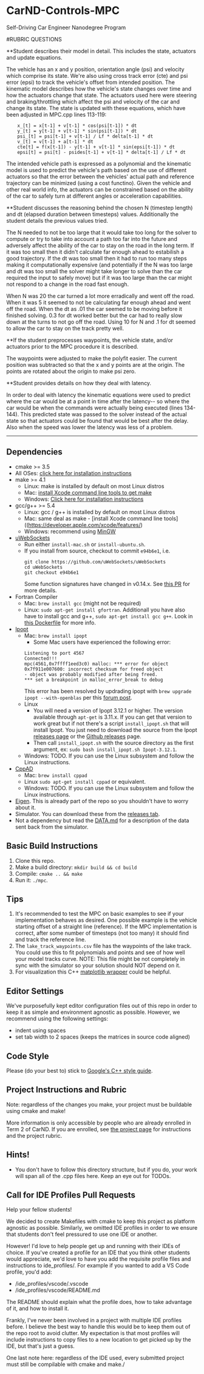 # CarND-Controls-MPC
Self-Driving Car Engineer Nanodegree Program


#RUBRIC QUESTIONS

**Student describes their model in detail. This includes the state, actuators and update equations.

The vehicle has an x and y position, orientation angle (psi) and velocity which comprise its state. We're also using cross track error (cte) and psi error (epsi) to track the vehicle's offset from intended position. The kinematic model describes how the vehicle's state changes over time and how the actuators change that state. The actuators used here were steering and braking/throttling which affect the psi and velocity of the car and change its state. The state is updated with these equations, which have been adjusted in MPC.cpp lines 113-119:

        x_[t] = x[t-1] + v[t-1] * cos(psi[t-1]) * dt
        y_[t] = y[t-1] + v[t-1] * sin(psi[t-1]) * dt
        psi_[t] = psi[t-1] + v[t-1] / Lf * delta[t-1] * dt 
        v_[t] = v[t-1] + a[t-1] * dt
        cte[t] = f(x[t-1]) - y[t-1] + v[t-1] * sin(epsi[t-1]) * dt
        epsi[t] = psi[t] - psides[t-1] + v[t-1] * delta[t-1] / Lf * dt

The intended vehicle path is expressed as a polynomial and the kinematic model is used to predict the vehicle's path based on the use of different actuators so that the error between the vehicles' actual path and reference trajectory can be minimized (using a cost functino). Given the vehicle and other real world info, the actuators can be constrained based on the ability of the car to safely turn at different angles or acceleration capabilities.

**Student discusses the reasoning behind the chosen N (timestep length) and dt (elapsed duration between timesteps) values. Additionally the student details the previous values tried.

The N needed to not be too large that it would take too long for the solver to compute or try to take into account a path too far into the future and adversely affect the ability of the car to stay on the road in the long term. If it was too small then it didn't calculate far enough ahead to estabilish a good trajectory. If the dt was too small then  it had to run too many steps making it computationally expensive (and potentially if the N was too large and dt was too small the solver might take longer to solve than the car required the input to safely move) but if it was too large than the car might not respond to a change in the road fast enough.

When N was 20 the car turned a lot more erradically and went off the road. When it was 5 it seemed to not be calculating far enough ahead and went off the road. When the dt as .01 the car seemed to be moving before it finished solving. 0.3 for dt worked better but the car had to really slow down at the turns to not go off the road. Using 10 for N and .1 for dt seemed to allow the car to stay on the track pretty well.

**If the student preprocesses waypoints, the vehicle state, and/or actuators prior to the MPC procedure it is described.

The waypoints were adjusted to make the polyfit easier. The current position was subtracted so that the x and y points are at the origin. The points are rotated about the origin to make psi zero.

**Student provides details on how they deal with latency.

In order to deal with latency the kinematic equations were used to predict where the car would be at a point in time after the latency-- so where the car would be when the commands were actually being executed (lines 134-144). This predicted state was passed to the solver instead of the actual state so that actuators could be found that would be best after the delay. Also when the speed was lower the latency was less of a problem.



---

## Dependencies

* cmake >= 3.5
 * All OSes: [click here for installation instructions](https://cmake.org/install/)
* make >= 4.1
  * Linux: make is installed by default on most Linux distros
  * Mac: [install Xcode command line tools to get make](https://developer.apple.com/xcode/features/)
  * Windows: [Click here for installation instructions](http://gnuwin32.sourceforge.net/packages/make.htm)
* gcc/g++ >= 5.4
  * Linux: gcc / g++ is installed by default on most Linux distros
  * Mac: same deal as make - [install Xcode command line tools]((https://developer.apple.com/xcode/features/)
  * Windows: recommend using [MinGW](http://www.mingw.org/)
* [uWebSockets](https://github.com/uWebSockets/uWebSockets)
  * Run either `install-mac.sh` or `install-ubuntu.sh`.
  * If you install from source, checkout to commit `e94b6e1`, i.e.
    ```
    git clone https://github.com/uWebSockets/uWebSockets 
    cd uWebSockets
    git checkout e94b6e1
    ```
    Some function signatures have changed in v0.14.x. See [this PR](https://github.com/udacity/CarND-MPC-Project/pull/3) for more details.
* Fortran Compiler
  * Mac: `brew install gcc` (might not be required)
  * Linux: `sudo apt-get install gfortran`. Additionall you have also have to install gcc and g++, `sudo apt-get install gcc g++`. Look in [this Dockerfile](https://github.com/udacity/CarND-MPC-Quizzes/blob/master/Dockerfile) for more info.
* [Ipopt](https://projects.coin-or.org/Ipopt)
  * Mac: `brew install ipopt`
       +  Some Mac users have experienced the following error:
       ```
       Listening to port 4567
       Connected!!!
       mpc(4561,0x7ffff1eed3c0) malloc: *** error for object 0x7f911e007600: incorrect checksum for freed object
       - object was probably modified after being freed.
       *** set a breakpoint in malloc_error_break to debug
       ```
       This error has been resolved by updrading ipopt with
       ```brew upgrade ipopt --with-openblas```
       per this [forum post](https://discussions.udacity.com/t/incorrect-checksum-for-freed-object/313433/19).
  * Linux
    * You will need a version of Ipopt 3.12.1 or higher. The version available through `apt-get` is 3.11.x. If you can get that version to work great but if not there's a script `install_ipopt.sh` that will install Ipopt. You just need to download the source from the Ipopt [releases page](https://www.coin-or.org/download/source/Ipopt/) or the [Github releases](https://github.com/coin-or/Ipopt/releases) page.
    * Then call `install_ipopt.sh` with the source directory as the first argument, ex: `sudo bash install_ipopt.sh Ipopt-3.12.1`. 
  * Windows: TODO. If you can use the Linux subsystem and follow the Linux instructions.
* [CppAD](https://www.coin-or.org/CppAD/)
  * Mac: `brew install cppad`
  * Linux `sudo apt-get install cppad` or equivalent.
  * Windows: TODO. If you can use the Linux subsystem and follow the Linux instructions.
* [Eigen](http://eigen.tuxfamily.org/index.php?title=Main_Page). This is already part of the repo so you shouldn't have to worry about it.
* Simulator. You can download these from the [releases tab](https://github.com/udacity/self-driving-car-sim/releases).
* Not a dependency but read the [DATA.md](./DATA.md) for a description of the data sent back from the simulator.


## Basic Build Instructions


1. Clone this repo.
2. Make a build directory: `mkdir build && cd build`
3. Compile: `cmake .. && make`
4. Run it: `./mpc`.

## Tips

1. It's recommended to test the MPC on basic examples to see if your implementation behaves as desired. One possible example
is the vehicle starting offset of a straight line (reference). If the MPC implementation is correct, after some number of timesteps
(not too many) it should find and track the reference line.
2. The `lake_track_waypoints.csv` file has the waypoints of the lake track. You could use this to fit polynomials and points and see of how well your model tracks curve. NOTE: This file might be not completely in sync with the simulator so your solution should NOT depend on it.
3. For visualization this C++ [matplotlib wrapper](https://github.com/lava/matplotlib-cpp) could be helpful.

## Editor Settings

We've purposefully kept editor configuration files out of this repo in order to
keep it as simple and environment agnostic as possible. However, we recommend
using the following settings:

* indent using spaces
* set tab width to 2 spaces (keeps the matrices in source code aligned)

## Code Style

Please (do your best to) stick to [Google's C++ style guide](https://google.github.io/styleguide/cppguide.html).

## Project Instructions and Rubric

Note: regardless of the changes you make, your project must be buildable using
cmake and make!

More information is only accessible by people who are already enrolled in Term 2
of CarND. If you are enrolled, see [the project page](https://classroom.udacity.com/nanodegrees/nd013/parts/40f38239-66b6-46ec-ae68-03afd8a601c8/modules/f1820894-8322-4bb3-81aa-b26b3c6dcbaf/lessons/b1ff3be0-c904-438e-aad3-2b5379f0e0c3/concepts/1a2255a0-e23c-44cf-8d41-39b8a3c8264a)
for instructions and the project rubric.

## Hints!

* You don't have to follow this directory structure, but if you do, your work
  will span all of the .cpp files here. Keep an eye out for TODOs.

## Call for IDE Profiles Pull Requests

Help your fellow students!

We decided to create Makefiles with cmake to keep this project as platform
agnostic as possible. Similarly, we omitted IDE profiles in order to we ensure
that students don't feel pressured to use one IDE or another.

However! I'd love to help people get up and running with their IDEs of choice.
If you've created a profile for an IDE that you think other students would
appreciate, we'd love to have you add the requisite profile files and
instructions to ide_profiles/. For example if you wanted to add a VS Code
profile, you'd add:

* /ide_profiles/vscode/.vscode
* /ide_profiles/vscode/README.md

The README should explain what the profile does, how to take advantage of it,
and how to install it.

Frankly, I've never been involved in a project with multiple IDE profiles
before. I believe the best way to handle this would be to keep them out of the
repo root to avoid clutter. My expectation is that most profiles will include
instructions to copy files to a new location to get picked up by the IDE, but
that's just a guess.

One last note here: regardless of the IDE used, every submitted project must
still be compilable with cmake and make./
